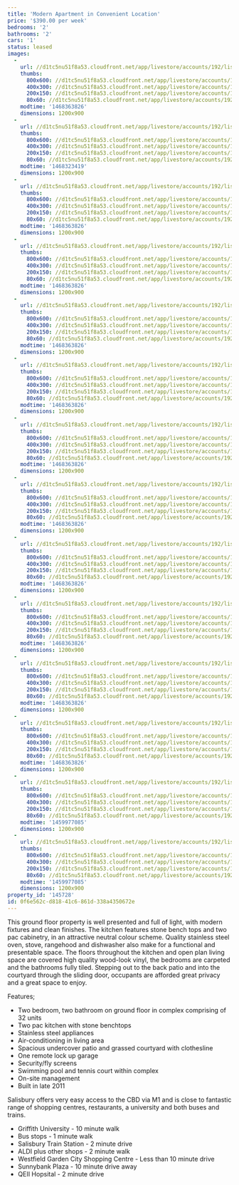 ```yaml
---
title: 'Modern Apartment in Convenient Location'
price: '$390.00 per week'
bedrooms: '2'
bathrooms: '2'
cars: '1'
status: leased
images:
  -
    url: //d1tc5nu51f8a53.cloudfront.net/app/livestore/accounts/192/listings/878648/images/lillian-20-329-backy_9611023246_20160729012906.jpg
    thumbs:
      800x600: //d1tc5nu51f8a53.cloudfront.net/app/livestore/accounts/192/listings/878648/images/lillian-20-329-backy_9611023246_20160729012906_800x600.jpg
      400x300: //d1tc5nu51f8a53.cloudfront.net/app/livestore/accounts/192/listings/878648/images/lillian-20-329-backy_9611023246_20160729012906_400x300.jpg
      200x150: //d1tc5nu51f8a53.cloudfront.net/app/livestore/accounts/192/listings/878648/images/lillian-20-329-backy_9611023246_20160729012906_200x150.jpg
      80x60: //d1tc5nu51f8a53.cloudfront.net/app/livestore/accounts/192/listings/878648/images/lillian-20-329-backy_9611023246_20160729012906_80x60.jpg
    modtime: '1468363826'
    dimensions: 1200x900
  -
    url: //d1tc5nu51f8a53.cloudfront.net/app/livestore/accounts/192/listings/878648/images/lillian-20-329-front_3904803614_20160729012907.jpg
    thumbs:
      800x600: //d1tc5nu51f8a53.cloudfront.net/app/livestore/accounts/192/listings/878648/images/lillian-20-329-front_3904803614_20160729012907_800x600.jpg
      400x300: //d1tc5nu51f8a53.cloudfront.net/app/livestore/accounts/192/listings/878648/images/lillian-20-329-front_3904803614_20160729012907_400x300.jpg
      200x150: //d1tc5nu51f8a53.cloudfront.net/app/livestore/accounts/192/listings/878648/images/lillian-20-329-front_3904803614_20160729012907_200x150.jpg
      80x60: //d1tc5nu51f8a53.cloudfront.net/app/livestore/accounts/192/listings/878648/images/lillian-20-329-front_3904803614_20160729012907_80x60.jpg
    modtime: '1468323419'
    dimensions: 1200x900
  -
    url: //d1tc5nu51f8a53.cloudfront.net/app/livestore/accounts/192/listings/878648/images/lillian-20-329-livin_7390941335_20160729012907.jpg
    thumbs:
      800x600: //d1tc5nu51f8a53.cloudfront.net/app/livestore/accounts/192/listings/878648/images/lillian-20-329-livin_7390941335_20160729012907_800x600.jpg
      400x300: //d1tc5nu51f8a53.cloudfront.net/app/livestore/accounts/192/listings/878648/images/lillian-20-329-livin_7390941335_20160729012907_400x300.jpg
      200x150: //d1tc5nu51f8a53.cloudfront.net/app/livestore/accounts/192/listings/878648/images/lillian-20-329-livin_7390941335_20160729012907_200x150.jpg
      80x60: //d1tc5nu51f8a53.cloudfront.net/app/livestore/accounts/192/listings/878648/images/lillian-20-329-livin_7390941335_20160729012907_80x60.jpg
    modtime: '1468363826'
    dimensions: 1200x900
  -
    url: //d1tc5nu51f8a53.cloudfront.net/app/livestore/accounts/192/listings/878648/images/lillian-20-329-kitch_4673661776_20160729012908.jpg
    thumbs:
      800x600: //d1tc5nu51f8a53.cloudfront.net/app/livestore/accounts/192/listings/878648/images/lillian-20-329-kitch_4673661776_20160729012908_800x600.jpg
      400x300: //d1tc5nu51f8a53.cloudfront.net/app/livestore/accounts/192/listings/878648/images/lillian-20-329-kitch_4673661776_20160729012908_400x300.jpg
      200x150: //d1tc5nu51f8a53.cloudfront.net/app/livestore/accounts/192/listings/878648/images/lillian-20-329-kitch_4673661776_20160729012908_200x150.jpg
      80x60: //d1tc5nu51f8a53.cloudfront.net/app/livestore/accounts/192/listings/878648/images/lillian-20-329-kitch_4673661776_20160729012908_80x60.jpg
    modtime: '1468363826'
    dimensions: 1200x900
  -
    url: //d1tc5nu51f8a53.cloudfront.net/app/livestore/accounts/192/listings/878648/images/lillian-20-329-livin_499039627_20160729012908.jpg
    thumbs:
      800x600: //d1tc5nu51f8a53.cloudfront.net/app/livestore/accounts/192/listings/878648/images/lillian-20-329-livin_499039627_20160729012908_800x600.jpg
      400x300: //d1tc5nu51f8a53.cloudfront.net/app/livestore/accounts/192/listings/878648/images/lillian-20-329-livin_499039627_20160729012908_400x300.jpg
      200x150: //d1tc5nu51f8a53.cloudfront.net/app/livestore/accounts/192/listings/878648/images/lillian-20-329-livin_499039627_20160729012908_200x150.jpg
      80x60: //d1tc5nu51f8a53.cloudfront.net/app/livestore/accounts/192/listings/878648/images/lillian-20-329-livin_499039627_20160729012908_80x60.jpg
    modtime: '1468363826'
    dimensions: 1200x900
  -
    url: //d1tc5nu51f8a53.cloudfront.net/app/livestore/accounts/192/listings/878648/images/lillian-20-329-livin_4233271452_20160729012909.jpg
    thumbs:
      800x600: //d1tc5nu51f8a53.cloudfront.net/app/livestore/accounts/192/listings/878648/images/lillian-20-329-livin_4233271452_20160729012909_800x600.jpg
      400x300: //d1tc5nu51f8a53.cloudfront.net/app/livestore/accounts/192/listings/878648/images/lillian-20-329-livin_4233271452_20160729012909_400x300.jpg
      200x150: //d1tc5nu51f8a53.cloudfront.net/app/livestore/accounts/192/listings/878648/images/lillian-20-329-livin_4233271452_20160729012909_200x150.jpg
      80x60: //d1tc5nu51f8a53.cloudfront.net/app/livestore/accounts/192/listings/878648/images/lillian-20-329-livin_4233271452_20160729012909_80x60.jpg
    modtime: '1468363826'
    dimensions: 1200x900
  -
    url: //d1tc5nu51f8a53.cloudfront.net/app/livestore/accounts/192/listings/878648/images/lillian-20-329-bedro_227653887_20160729012910.jpg
    thumbs:
      800x600: //d1tc5nu51f8a53.cloudfront.net/app/livestore/accounts/192/listings/878648/images/lillian-20-329-bedro_227653887_20160729012910_800x600.jpg
      400x300: //d1tc5nu51f8a53.cloudfront.net/app/livestore/accounts/192/listings/878648/images/lillian-20-329-bedro_227653887_20160729012910_400x300.jpg
      200x150: //d1tc5nu51f8a53.cloudfront.net/app/livestore/accounts/192/listings/878648/images/lillian-20-329-bedro_227653887_20160729012910_200x150.jpg
      80x60: //d1tc5nu51f8a53.cloudfront.net/app/livestore/accounts/192/listings/878648/images/lillian-20-329-bedro_227653887_20160729012910_80x60.jpg
    modtime: '1468363826'
    dimensions: 1200x900
  -
    url: //d1tc5nu51f8a53.cloudfront.net/app/livestore/accounts/192/listings/878648/images/lillian-20-329-ensui_3156145387_20160729012910.jpg
    thumbs:
      800x600: //d1tc5nu51f8a53.cloudfront.net/app/livestore/accounts/192/listings/878648/images/lillian-20-329-ensui_3156145387_20160729012910_800x600.jpg
      400x300: //d1tc5nu51f8a53.cloudfront.net/app/livestore/accounts/192/listings/878648/images/lillian-20-329-ensui_3156145387_20160729012910_400x300.jpg
      200x150: //d1tc5nu51f8a53.cloudfront.net/app/livestore/accounts/192/listings/878648/images/lillian-20-329-ensui_3156145387_20160729012910_200x150.jpg
      80x60: //d1tc5nu51f8a53.cloudfront.net/app/livestore/accounts/192/listings/878648/images/lillian-20-329-ensui_3156145387_20160729012910_80x60.jpg
    modtime: '1468363826'
    dimensions: 1200x900
  -
    url: //d1tc5nu51f8a53.cloudfront.net/app/livestore/accounts/192/listings/878648/images/lillian-20-329-bed2-_2727608210_20160729012911.jpg
    thumbs:
      800x600: //d1tc5nu51f8a53.cloudfront.net/app/livestore/accounts/192/listings/878648/images/lillian-20-329-bed2-_2727608210_20160729012911_800x600.jpg
      400x300: //d1tc5nu51f8a53.cloudfront.net/app/livestore/accounts/192/listings/878648/images/lillian-20-329-bed2-_2727608210_20160729012911_400x300.jpg
      200x150: //d1tc5nu51f8a53.cloudfront.net/app/livestore/accounts/192/listings/878648/images/lillian-20-329-bed2-_2727608210_20160729012911_200x150.jpg
      80x60: //d1tc5nu51f8a53.cloudfront.net/app/livestore/accounts/192/listings/878648/images/lillian-20-329-bed2-_2727608210_20160729012911_80x60.jpg
    modtime: '1468363826'
    dimensions: 1200x900
  -
    url: //d1tc5nu51f8a53.cloudfront.net/app/livestore/accounts/192/listings/878648/images/lillian-20-329-bathr_5501883607_20160729012911.jpg
    thumbs:
      800x600: //d1tc5nu51f8a53.cloudfront.net/app/livestore/accounts/192/listings/878648/images/lillian-20-329-bathr_5501883607_20160729012911_800x600.jpg
      400x300: //d1tc5nu51f8a53.cloudfront.net/app/livestore/accounts/192/listings/878648/images/lillian-20-329-bathr_5501883607_20160729012911_400x300.jpg
      200x150: //d1tc5nu51f8a53.cloudfront.net/app/livestore/accounts/192/listings/878648/images/lillian-20-329-bathr_5501883607_20160729012911_200x150.jpg
      80x60: //d1tc5nu51f8a53.cloudfront.net/app/livestore/accounts/192/listings/878648/images/lillian-20-329-bathr_5501883607_20160729012911_80x60.jpg
    modtime: '1468363826'
    dimensions: 1200x900
  -
    url: //d1tc5nu51f8a53.cloudfront.net/app/livestore/accounts/192/listings/878648/images/lillian-20-329-bathr_1342794508_20160729012912.jpg
    thumbs:
      800x600: //d1tc5nu51f8a53.cloudfront.net/app/livestore/accounts/192/listings/878648/images/lillian-20-329-bathr_1342794508_20160729012912_800x600.jpg
      400x300: //d1tc5nu51f8a53.cloudfront.net/app/livestore/accounts/192/listings/878648/images/lillian-20-329-bathr_1342794508_20160729012912_400x300.jpg
      200x150: //d1tc5nu51f8a53.cloudfront.net/app/livestore/accounts/192/listings/878648/images/lillian-20-329-bathr_1342794508_20160729012912_200x150.jpg
      80x60: //d1tc5nu51f8a53.cloudfront.net/app/livestore/accounts/192/listings/878648/images/lillian-20-329-bathr_1342794508_20160729012912_80x60.jpg
    modtime: '1468363826'
    dimensions: 1200x900
  -
    url: //d1tc5nu51f8a53.cloudfront.net/app/livestore/accounts/192/listings/878648/images/lillian-20-329-patio_7044629306_20160729012912.jpg
    thumbs:
      800x600: //d1tc5nu51f8a53.cloudfront.net/app/livestore/accounts/192/listings/878648/images/lillian-20-329-patio_7044629306_20160729012912_800x600.jpg
      400x300: //d1tc5nu51f8a53.cloudfront.net/app/livestore/accounts/192/listings/878648/images/lillian-20-329-patio_7044629306_20160729012912_400x300.jpg
      200x150: //d1tc5nu51f8a53.cloudfront.net/app/livestore/accounts/192/listings/878648/images/lillian-20-329-patio_7044629306_20160729012912_200x150.jpg
      80x60: //d1tc5nu51f8a53.cloudfront.net/app/livestore/accounts/192/listings/878648/images/lillian-20-329-patio_7044629306_20160729012912_80x60.jpg
    modtime: '1468363826'
    dimensions: 1200x900
  -
    url: //d1tc5nu51f8a53.cloudfront.net/app/livestore/accounts/192/listings/878648/images/lillian-20-329-backy_4054340115_20160729012913.jpg
    thumbs:
      800x600: //d1tc5nu51f8a53.cloudfront.net/app/livestore/accounts/192/listings/878648/images/lillian-20-329-backy_4054340115_20160729012913_800x600.jpg
      400x300: //d1tc5nu51f8a53.cloudfront.net/app/livestore/accounts/192/listings/878648/images/lillian-20-329-backy_4054340115_20160729012913_400x300.jpg
      200x150: //d1tc5nu51f8a53.cloudfront.net/app/livestore/accounts/192/listings/878648/images/lillian-20-329-backy_4054340115_20160729012913_200x150.jpg
      80x60: //d1tc5nu51f8a53.cloudfront.net/app/livestore/accounts/192/listings/878648/images/lillian-20-329-backy_4054340115_20160729012913_80x60.jpg
    modtime: '1459977085'
    dimensions: 1200x900
  -
    url: //d1tc5nu51f8a53.cloudfront.net/app/livestore/accounts/192/listings/878648/images/lillian-20-329-backy_6860972289_20160729012914.jpg
    thumbs:
      800x600: //d1tc5nu51f8a53.cloudfront.net/app/livestore/accounts/192/listings/878648/images/lillian-20-329-backy_6860972289_20160729012914_800x600.jpg
      400x300: //d1tc5nu51f8a53.cloudfront.net/app/livestore/accounts/192/listings/878648/images/lillian-20-329-backy_6860972289_20160729012914_400x300.jpg
      200x150: //d1tc5nu51f8a53.cloudfront.net/app/livestore/accounts/192/listings/878648/images/lillian-20-329-backy_6860972289_20160729012914_200x150.jpg
      80x60: //d1tc5nu51f8a53.cloudfront.net/app/livestore/accounts/192/listings/878648/images/lillian-20-329-backy_6860972289_20160729012914_80x60.jpg
    modtime: '1459977085'
    dimensions: 1200x900
property_id: '145728'
id: 0f6e562c-d818-41c6-861d-338a4350672e
---
```

This ground floor property is well presented and full of light, with modern fixtures and clean finishes. The kitchen features stone bench tops and two pac cabinetry, in an attractive neutral colour scheme. Quality stainless steel oven, stove, rangehood and dishwasher also make for a functional and presentable space. The floors throughout the kitchen and open plan living space are covered high quality wood-look vinyl, the bedrooms are carpeted and the bathrooms fully tiled. Stepping out to the back patio and into the courtyard through the sliding door, occupants are afforded great privacy and a great space to enjoy. 

Features;
*  Two bedroom, two bathroom on ground floor in complex comprising of 32 units
*  Two pac kitchen with stone benchtops
*  Stainless steel appliances
*  Air-conditioning in living area
*  Spacious undercover patio and grassed courtyard with clothesline
*  One remote lock up garage
*  Security/fly screens
*  Swimming pool and tennis court within complex
*  On-site management
*  Built in late 2011

Salisbury offers very easy access to the CBD via M1 and is close to fantastic range of shopping centres, restaurants, a university and both buses and trains. 

*  Griffith University - 10 minute walk
*  Bus stops - 1 minute walk
*  Salisbury Train Station - 2 minute drive
*  ALDI plus other shops - 2 minute walk
*  Westfield Garden City Shopping Centre - Less than 10 minute drive
*  Sunnybank Plaza - 10 minute drive away
*  QEII Hopsital - 2 minute drive